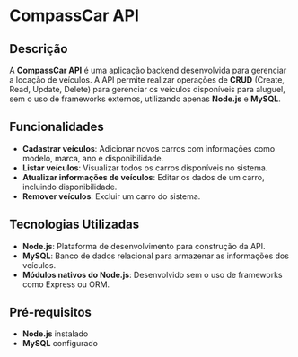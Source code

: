 # CompassCar API

## Descrição

A **CompassCar API** é uma aplicação backend desenvolvida para gerenciar a locação de veículos. A API permite realizar operações de **CRUD** (Create, Read, Update, Delete) para gerenciar os veículos disponíveis para aluguel, sem o uso de frameworks externos, utilizando apenas **Node.js** e **MySQL**.

## Funcionalidades

- **Cadastrar veículos**: Adicionar novos carros com informações como modelo, marca, ano e disponibilidade.
- **Listar veículos**: Visualizar todos os carros disponíveis no sistema.
- **Atualizar informações de veículos**: Editar os dados de um carro, incluindo disponibilidade.
- **Remover veículos**: Excluir um carro do sistema.

## Tecnologias Utilizadas

- **Node.js**: Plataforma de desenvolvimento para construção da API.
- **MySQL**: Banco de dados relacional para armazenar as informações dos veículos.
- **Módulos nativos do Node.js**: Desenvolvido sem o uso de frameworks como Express ou ORM.

## Pré-requisitos

- **Node.js** instalado
- **MySQL** configurado